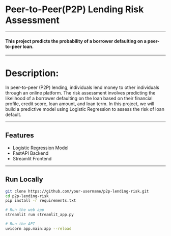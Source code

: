 # Peer-to-Peer(P2P) Lending Risk Assessment
___

#### This project predicts the probability of a borrower defaulting on a peer-to-peer loan.
___

# Description:
In peer-to-peer (P2P) lending, individuals lend money to other individuals through an online platform. The risk assessment involves predicting the likelihood of a borrower defaulting on the loan based on their financial profile, credit score, loan amount, and loan term. In this project, we will build a predictive model using Logistic Regression to assess the risk of loan default.

___

## Features
- Logistic Regression Model
- FastAPI Backend
- Streamlit Frontend
 
___

## Run Locally

```bash
git clone https://github.com/your-username/p2p-lending-risk.git
cd p2p-lending-risk
pip install -r requirements.txt

# Run the web app
streamlit run streamlit_app.py

# Run the API
uvicorn app.main:app --reload
```